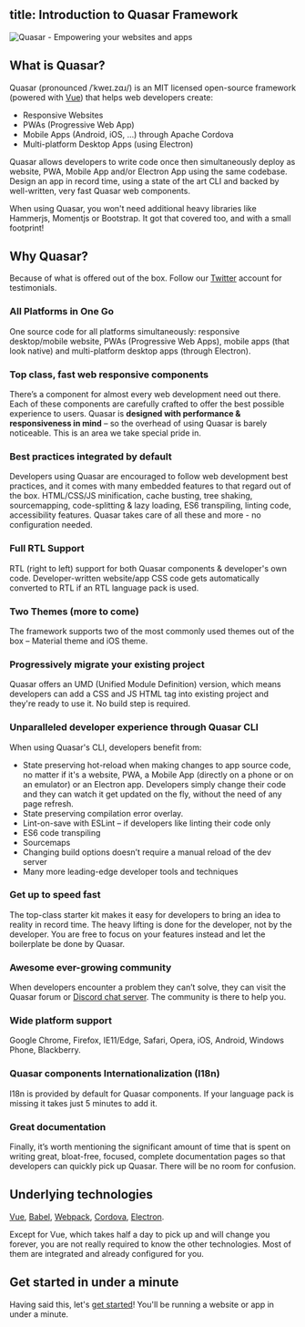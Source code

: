 title: Introduction to Quasar Framework
---

![Quasar - Empowering your websites and apps](/images/responsive-logo.png)

## What is Quasar?
Quasar (pronounced /ˈkweɪ.zɑɹ/) is an MIT licensed open-source framework (powered with [Vue](https://vuejs.org/)) that helps web developers create:
* Responsive Websites
* PWAs (Progressive Web App)
* Mobile Apps (Android, iOS, …) through Apache Cordova
* Multi-platform Desktop Apps (using Electron)

Quasar allows developers to write code once then simultaneously deploy as website, PWA, Mobile App and/or Electron App using the same codebase. Design an app in record time, using a state of the art CLI and backed by well-written, very fast Quasar web components.

When using Quasar, you won't need additional heavy libraries like Hammerjs, Momentjs or Bootstrap. It got that covered too, and with a small footprint!

## Why Quasar?
Because of what is offered out of the box. Follow our [Twitter](https://twitter.com/quasarframework) account for testimonials.

### All Platforms in One Go
One source code for all platforms simultaneously: responsive desktop/mobile website, PWAs (Progressive Web Apps), mobile apps (that look native) and multi-platform desktop apps (through Electron).

### Top class, fast web responsive components
There’s a component for almost every web development need out there. Each of  these components are carefully crafted to offer the best possible experience to users. Quasar is **designed with performance & responsiveness in mind** – so the overhead of using Quasar is barely noticeable. This is an area we take special pride in.

### Best practices integrated by default
Developers using Quasar are encouraged to follow web development best practices, and it comes with many embedded features to that regard out of the box. HTML/CSS/JS minification, cache busting, tree shaking, sourcemapping, code-splitting & lazy loading, ES6 transpiling, linting code, accessibility features. Quasar takes care of all these and more - no configuration needed.

### Full RTL Support
RTL (right to left) support for both Quasar components & developer's own code. Developer-written website/app CSS code gets automatically converted to RTL if an RTL language pack is used.

### Two Themes (more to come)
The framework supports two of the most commonly used themes out of the box – Material theme and iOS theme.

### Progressively migrate your existing project
Quasar offers an UMD (Unified Module Definition) version, which means developers can add a CSS and JS HTML tag into existing project and they're ready to use it. No build step is required.

### Unparalleled developer experience through Quasar CLI
When using Quasar's CLI, developers benefit from:
 * State preserving hot-reload when making changes to app source code, no matter if it's a website, PWA, a Mobile App (directly on a phone or on an emulator) or an Electron app. Developers simply change their code and they can watch it get updated on the fly, without the need of any page refresh.
 * State preserving compilation error overlay.
 * Lint-on-save with ESLint – if developers like linting their code only
 * ES6 code transpiling
 * Sourcemaps
 * Changing build options doesn’t require a manual reload of the dev server
 * Many more leading-edge developer tools and techniques

### Get up to speed fast
The top-class starter kit makes it easy for developers to bring an idea to reality in record time. The heavy lifting is done for the developer, not by the developer. You are free to focus on your features instead and let the boilerplate be done by Quasar.

### Awesome ever-growing community
When developers encounter a problem they can’t solve, they can visit the Quasar forum or [Discord chat server](https://discord.gg/5TDhbDg). The community is there to help you.

### Wide platform support
Google Chrome, Firefox, IE11/Edge, Safari, Opera, iOS, Android, Windows Phone, Blackberry.

### Quasar components Internationalization (I18n)
I18n is provided by default for Quasar components. If your language pack is missing it takes just 5 minutes to add it.

### Great documentation
Finally, it’s worth mentioning the significant amount of time that is spent on writing great, bloat-free, focused, complete documentation pages so that developers can quickly pick up Quasar. There will be no room for confusion.

## Underlying technologies
[Vue](https://vuejs.org/), [Babel](https://babeljs.io/), [Webpack](https://webpack.js.org/), [Cordova](https://cordova.apache.org/), [Electron](https://electronjs.org/).

Except for Vue, which takes half a day to pick up and will change you forever, you are not really required to know the other technologies. Most of them are integrated and already configured for you.

## Get started in under a minute
Having said this, let's [get started](/guide/index.html)! You'll be running a website or app in under a minute.
